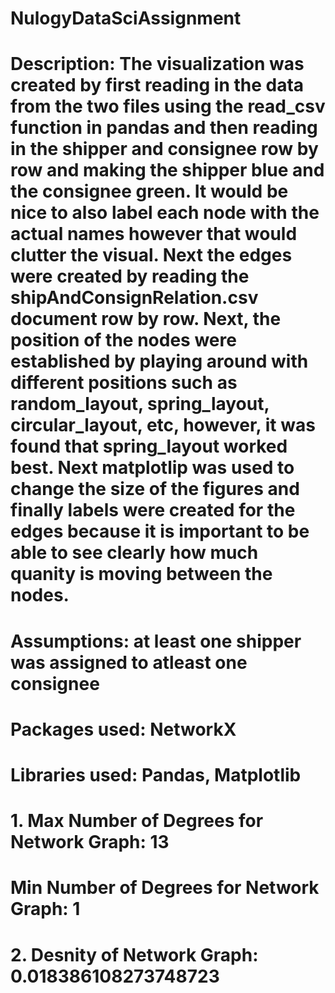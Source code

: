 # NulogyDataSciAssignment
# Description: The visualization was created by first reading in the data from the two files using the read_csv function in pandas and then reading in the shipper and consignee row by row and making the shipper blue and the consignee green. It would be nice to also label each node with the actual names however that would clutter the visual. Next the edges were created by reading the shipAndConsignRelation.csv document row by row. Next, the position of the nodes were established by playing around with different positions such as random_layout, spring_layout, circular_layout, etc, however, it was found that spring_layout worked best. Next matplotlip was used to change the size of the figures and finally labels were created for the edges because it is important to be able to see clearly how much quanity is moving between the nodes.
# Assumptions: at least one shipper was assigned to atleast one consignee
# Packages used: NetworkX
# Libraries used: Pandas, Matplotlib
# 1. Max Number of Degrees for Network Graph: 13
#    Min Number of Degrees for Network Graph: 1
# 2. Desnity of Network Graph: 0.018386108273748723